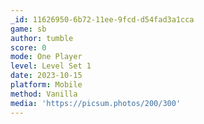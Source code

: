 ```yaml
---
_id: 11626950-6b72-11ee-9fcd-d54fad3a1cca
game: sb
author: tumble
score: 0
mode: One Player
level: Level Set 1
date: 2023-10-15
platform: Mobile
method: Vanilla
media: 'https://picsum.photos/200/300'
---
```


